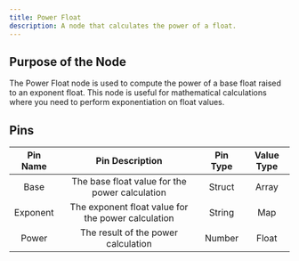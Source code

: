 ```yaml
---
title: Power Float
description: A node that calculates the power of a float.
---
```


## Purpose of the Node
The Power Float node is used to compute the power of a base float raised to an exponent float. This node is useful for mathematical calculations where you need to perform exponentiation on float values.

## Pins
| Pin Name | Pin Description | Pin Type | Value Type |
|:----------:|:-------------:|:------:|:------:|
| Base | The base float value for the power calculation | Struct | Array |
| Exponent | The exponent float value for the power calculation | String | Map |
| Power | The result of the power calculation | Number | Float |